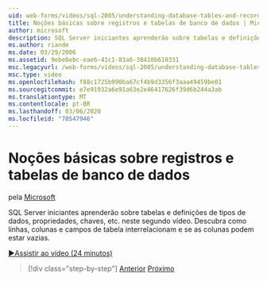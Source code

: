 ```yaml
---
uid: web-forms/videos/sql-2005/understanding-database-tables-and-records
title: Noções básicas sobre registros e tabelas de banco de dados | Microsoft Docs
author: microsoft
description: SQL Server iniciantes aprenderão sobre tabelas e definições de tipos de dados, propriedades, chaves, etc. neste segundo vídeo. Descubra como linhas de tabela, colunas, um...
ms.author: riande
ms.date: 03/29/2006
ms.assetid: 9ebe8ebc-eae6-41c1-83a6-38410b610331
msc.legacyurl: /web-forms/videos/sql-2005/understanding-database-tables-and-records
msc.type: video
ms.openlocfilehash: f88c1725b990ba67cf4b9d3356f3aaa49459be01
ms.sourcegitcommit: e7e91932a6e91a63e2e46417626f39d6b244a3ab
ms.translationtype: MT
ms.contentlocale: pt-BR
ms.lasthandoff: 03/06/2020
ms.locfileid: "78547946"
---
```

# <a name="understanding-database-tables-and-records"></a>Noções básicas sobre registros e tabelas de banco de dados

pela [Microsoft](https://github.com/microsoft)

SQL Server iniciantes aprenderão sobre tabelas e definições de tipos de dados, propriedades, chaves, etc. neste segundo vídeo. Descubra como linhas, colunas e campos de tabela interrelacionam e se as colunas podem estar vazias.

[&#9654;Assistir ao vídeo (24 minutos)](https://channel9.msdn.com/Blogs/ASP-NET-Site-Videos/understanding-database-tables-and-records)

> [!div class="step-by-step"]
> [Anterior](what-is-a-database.md)
> [Próximo](more-about-column-data-types-and-other-properties.md)
